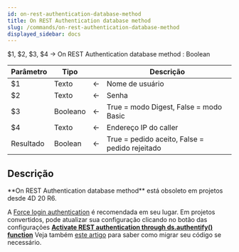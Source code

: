 ```yaml
---
id: on-rest-authentication-database-method
title: On REST Authentication database method
slug: /commands/on-rest-authentication-database-method
displayed_sidebar: docs
---
```


<!--REF  #_command_.On REST Authentication database method.Syntax-->$1, $2, $3, $4 -> On REST Authentication database method : Boolean<!-- END REF-->
<!--REF #_command_.On REST Authentication database method.Params-->
| Parâmetro | Tipo |  | Descrição |
| --- | --- | --- | --- |
| $1 | Texto | &#8592; | Nome de usuário |
| $2 | Texto | &#8592; | Senha |
| $3 | Booleano | &#8592; | True = modo Digest, False = modo Basic |
| $4 | Texto | &#8592; | Endereço IP do caller |
| Resultado | Boolean | &#8592; | True = pedido aceito, False = pedido rejeitado |

<!-- END REF-->

## Descrição 

<!--REF  #_command_.On REST Authentication database method.Summary-->**On REST Authentication database method** está obsoleto em projetos desde 4D 20 R6.<!-- END REF-->

A [Force login authentication](../REST/authUsers.md) é recomendada em seu lugar. Em projetos convertidos, pode atualizar sua configuração clicando no botão das configurações [**Activate REST authentication through ds.authentify() function**](../settings/web.md#access) Veja também [este artigo](https://blog.4d.com/force-login-becomes-default-for-all-rest-auth/) para saber como migrar seu código se necessário.
